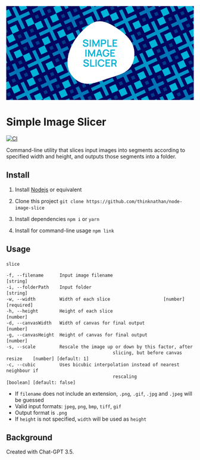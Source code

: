 <img src="_docs/simple-image-slicer.png" alt="Simple Image Slicer">

# Simple Image Slicer

[![CI](https://github.com/thinknathan/node-image-slice/actions/workflows/ci.yml/badge.svg)](https://github.com/thinknathan/node-image-slice/actions/workflows/ci.yml)

Command-line utility that slices input images into segments according to specified width and height, and outputs those segments into a folder.

## Install

1. Install [Nodejs](https://nodejs.org/en) or equivalent

2. Clone this project
   `git clone https://github.com/thinknathan/node-image-slice`

3. Install dependencies
   `npm i`
   or
   `yarn`

4. Install for command-line usage
   `npm link`

## Usage

`slice`

```
-f, --filename      Input image filename                              [string]
-i, --folderPath    Input folder                                      [string]
-w, --width         Width of each slice                    [number] [required]
-h, --height        Height of each slice                              [number]
-d, --canvasWidth   Width of canvas for final output                  [number]
-g, --canvasHeight  Height of canvas for final output                 [number]
-s, --scale         Rescale the image up or down by this factor, after
										slicing, but before canvas resize    [number] [default: 1]
-c, --cubic         Uses bicubic interpolation instead of nearest neighbour if
										rescaling                       [boolean] [default: false]
```

- If `filename` does not include an extension, `.png`, `.gif`, `.jpg` and `.jpeg` will be guessed
- Valid input formats: `jpeg`, `png`, `bmp`, `tiff`, `gif`
- Output format is `.png`
- If `height` is not specified, `width` will be used as `height`

## Background

Created with Chat-GPT 3.5.
